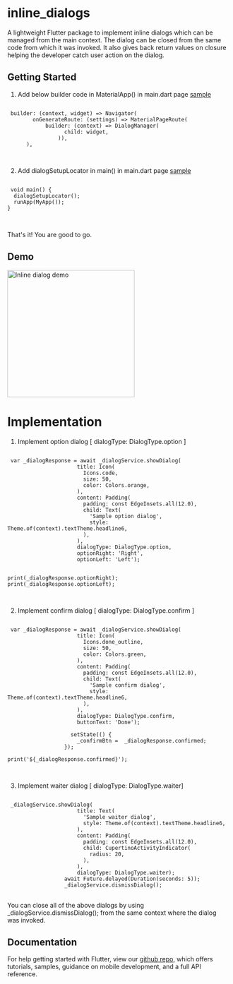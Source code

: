 #  inline_dialogs

A lightweight Flutter package to implement inline dialogs which can be managed from the main context.
The dialog can be closed from the same code from which it was invoked. 
It also gives back return values on closure helping the developer catch user action on the dialog.

## Getting Started

1. Add below builder code in MaterialApp() in main.dart page [sample](https://github.com/1SouravGhosh/flutter_inline_dialogs/blob/master/example/sample_app.dart/)

<pre>
<code class='language-dart hljs'>
 builder: (context, widget) => Navigator(
        onGenerateRoute: (settings) => MaterialPageRoute(
            builder: (context) => DialogManager(
                  child: widget,
                )),
      ),

</code>
</pre>

2. Add dialogSetupLocator in main() in main.dart page [sample](https://github.com/1SouravGhosh/flutter_inline_dialogs/blob/master/example/sample_app.dart/)

<pre>
<code class='language-dart hljs'>
 void main() {
  dialogSetupLocator();
  runApp(MyApp());
}

</code>
</pre>

That's it! You are good to go. 

## Demo
<p><img src='https://raw.githubusercontent.com/1SouravGhosh/flutter_inline_dialogs/master/assets/explainer.gif' style='width: 30vw; min-width: 30px;' alt='Inline dialog demo'/>
</p>

# Implementation


1. Implement option dialog  [ dialogType: DialogType.option ]
<pre>
<code class='language-dart hljs'>
 var _dialogResponse = await _dialogService.showDialog(
                      title: Icon(
                        Icons.code,
                        size: 50,
                        color: Colors.orange,
                      ),
                      content: Padding(
                        padding: const EdgeInsets.all(12.0),
                        child: Text(
                          'Sample option dialog',
                          style: Theme.of(context).textTheme.headline6,
                        ),
                      ),
                      dialogType: DialogType.option,
                      optionRight: 'Right',
                      optionLeft: 'Left');
                 
                    
print(_dialogResponse.optionRight);
print(_dialogResponse.optionLeft);
                  
</code>
</pre>

2. Implement confirm dialog  [ dialogType: DialogType.confirm ]
<pre>
<code class='language-dart hljs'>
 var _dialogResponse = await _dialogService.showDialog(
                      title: Icon(
                        Icons.done_outline,
                        size: 50,
                        color: Colors.green,
                      ),
                      content: Padding(
                        padding: const EdgeInsets.all(12.0),
                        child: Text(
                          'Sample confirm dialog',
                          style: Theme.of(context).textTheme.headline6,
                        ),
                      ),
                      dialogType: DialogType.confirm,
                      buttonText: 'Done');
                 
                    setState(() {
                      _confirmBtn =  _dialogResponse.confirmed;
                  });
                                  
print('${_dialogResponse.confirmed}');
                  
</code>
</pre>

3. Implement waiter dialog  [ dialogType: DialogType.waiter]
<pre>
<code class='language-dart hljs'>
 _dialogService.showDialog(
                      title: Text(
                        'Sample waiter dialog',
                        style: Theme.of(context).textTheme.headline6,
                      ),
                      content: Padding(
                        padding: const EdgeInsets.all(12.0),
                        child: CupertinoActivityIndicator(
                          radius: 20,
                        ),
                      ),
                      dialogType: DialogType.waiter);
                  await Future.delayed(Duration(seconds: 5));
                  _dialogService.dismissDialog();               
</code>
</pre>



You can close all of the above dialogs by using   _dialogService.dismissDialog(); from the same context where the dialog was invoked.

## Documentation
For help getting started with Flutter, view our 
[github repo](https://github.com/1SouravGhosh/flutter_inline_dialogs/), which offers tutorials, 
samples, guidance on mobile development, and a full API reference.



